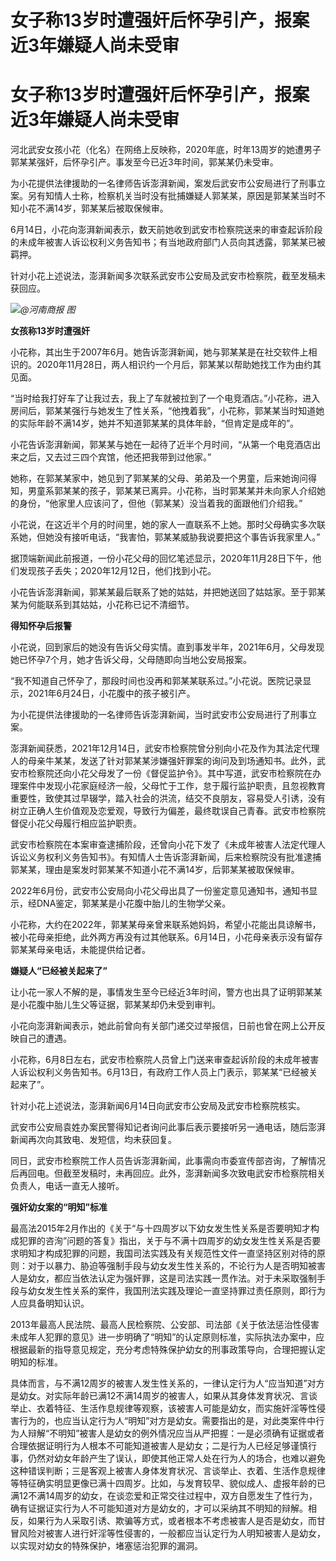 # 女子称13岁时遭强奸后怀孕引产，报案近3年嫌疑人尚未受审

# 女子称13岁时遭强奸后怀孕引产，报案近3年嫌疑人尚未受审

河北武安女孩小花（化名）在网络上反映称，2020年底，时年13周岁的她遭男子郭某某强奸，后怀孕引产。事发至今已近3年时间，郭某某仍未受审。

为小花提供法律援助的一名律师告诉澎湃新闻，案发后武安市公安局进行了刑事立案。另有知情人士称，检察机关当时没有批捕嫌疑人郭某某，原因是郭某某当时不知小花不满14岁，郭某某后被取保候审。

6月14日，小花向澎湃新闻表示，数天前她收到武安市检察院送来的审查起诉阶段的未成年被害人诉讼权利义务告知书；有当地政府部门人员向其透露，郭某某已被羁押。

针对小花上述说法，澎湃新闻多次联系武安市公安局及武安市检察院，截至发稿未获回应。

![](https://inews.gtimg.com/newsapp_bt/0/15806298525/1000)_@河南商报 图_

**女孩称13岁时遭强奸**

小花称，其出生于2007年6月。她告诉澎湃新闻，她与郭某某是在社交软件上相识的。2020年11月28日，两人相识约一个月后，郭某某以帮助她找工作为由约其见面。

“当时给我打好车了让我过去，我上了车就被拉到了一个电竞酒店。”小花称，进入房间后，郭某某强行与她发生了性关系，“他拽着我”，小花称，郭某某当时知道她的实际年龄不满14岁，她并不知道郭某某的具体年龄，“但肯定是成年的”。

小花告诉澎湃新闻，郭某某与她在一起待了近半个月时间，“从第一个电竞酒店出来之后，又去过三四个宾馆，他还把我带到过他家。”

她称，在郭某某家中，她见到了郭某某的父母、弟弟及一个男童，后来她询问得知，男童系郭某某的孩子，郭某某已离异。小花称，当时郭某某并未向家人介绍她的身份，“他家里人应该问了，但他（郭某某）没当着我的面跟他们介绍我。”

小花说，在这近半个月的时间里，她的家人一直联系不上她。那时父母确实多次联系她，但她没有接听电话，“我害怕，郭某某威胁我说要把这个事告诉我家里人。”

据顶端新闻此前报道，一份小花父母的回忆笔述显示，2020年11月28日下午，他们发现孩子丢失；2020年12月12日，他们找到小花。

小花告诉澎湃新闻，郭某某最后联系了她的姑姑，并把她送回了姑姑家。至于郭某某为何能联系到其姑姑，小花称已记不清细节。

**得知怀孕后报警**

小花说，回到家后的她没有告诉父母实情。直到事发半年，2021年6月，父母发现她已怀孕7个月，她才告诉父母，父母随即向当地公安局报案。

“我不知道自己怀孕了，那段时间也没再和郭某某联系过。”小花说。医院记录显示，2021年6月24日，小花腹中的孩子被引产。

为小花提供法律援助的一名律师告诉澎湃新闻，当时武安市公安局进行了刑事立案。

澎湃新闻获悉，2021年12月14日，武安市检察院曾分别向小花及作为其法定代理人的母亲牛某某，发送了针对郭某某涉嫌强奸罪案的询问及到场通知书。此外，武安市检察院还向小花父母发了一份《督促监护令》。其中写道，武安市检察院在办理案件中发现小花家庭经济一般，父母忙于工作，怠于履行监护职责，且忽视教育重要性，致使其过早辍学，踏入社会的洪流，结交不良朋友，容易受人引诱，没有树立正确人生价值观及恋爱观，导致行为偏差，最终耽误自己青春。武安市检察院督促小花父母履行相应监护职责。

武安市检察院在本案审查逮捕阶段，还曾向小花下发了《未成年被害人法定代理人诉讼义务权利义务告知书》。有知情人士告诉澎湃新闻，后来检察院没有批准逮捕郭某某，理由是案发时郭某某不知道小花不满14岁，后郭某某被取保候审。

2022年6月份，武安市公安局向小花父母出具了一份鉴定意见通知书，通知书显示，经DNA鉴定，郭某某是小花腹中胎儿的生物学父亲。

小花称，大约在2022年，郭某某母亲曾来联系她妈妈，希望小花能出具谅解书，被小花母亲拒绝，此外两方再没有过其他联系。6月14日，小花母亲表示没有留存郭某某母亲电话，未能提供给记者。

**嫌疑人“已经被关起来了”**

让小花一家人不解的是，事情发生至今已经近3年时间，警方也出具了证明郭某某是小花腹中胎儿生父等证据，郭某某却仍未受到审判。

小花向澎湃新闻表示，她此前曾向有关部门递交过举报信，日前也曾在网上公开反映自己的遭遇。

小花称，6月8日左右，武安市检察院人员曾上门送来审查起诉阶段的未成年被害人诉讼权利义务告知书。6月13日，有政府工作人员上门表示，郭某某“已经被关起来了”。

针对小花上述说法，澎湃新闻6月14日向武安市公安局及武安市检察院核实。

武安市公安局袁姓办案民警得知记者询问此事后表示要接听另一通电话，随后澎湃新闻再次向其致电、发短信，均未获回复。

同日，武安市检察院工作人员告诉澎湃新闻，此事需向市委宣传部咨询，了解情况后再回电。但截至发稿时，未再回应。此外，澎湃新闻多次致电武安市检察院相关负责人，电话一直无人接听。

**强奸幼女案的“明知”标准**

最高法2015年2月作出的《关于“与十四周岁以下幼女发生性关系是否要明知才构成犯罪的咨洵”问题的答复》指出，关于与不满十四周岁的幼女发生性关系是否要求明知才构成犯罪的问题，我国司法实践及有关规范性文件一直坚持区别对待的原则：对于以暴力、胁迫等强制手段与幼女发生性关系的，不论行为人是否明知被害人是幼女，都应当依法认定为强奸罪，这是司法实践一贯作法。对于未采取强制手段与幼女发生性关系的案件，我国刑法实践及理论一直坚持罪过责任原则，即行为人应具备明知认识。

2013年最高人民法院、最高人民检察院、公安部、司法部《关于依法惩治性侵害未成年人犯罪的意见》进一步明确了“明知”的认定原则标准，实际执法办案中，应根据最新的指导意见规定，充分考虑特殊保护幼女的刑事政策导向，合理把握认定明知的标准。

具体而言，与不满12周岁的被害人发生性关系的，一律认定行为人“应当知道”对方是幼女。对实际年龄已满12不满14周岁的被害人，如果从其身体发育状况、言谈举止、衣着特征、生活作息规律等观察，该被害人可能是幼女，而实施奸淫等性侵害行为的，也应当认定行为人“明知”对方是幼女。需要指出的是，对此类案件中行为人辩解“不明知”被害人是幼女的例外情况应当从严把握：一是必须确有证据或者合理依据证明行为人根本不可能知道被害人是幼女；二是行为人已经足够谨慎行事，仍然对幼女年龄产生了误认，即使其他正常人处在行为人的场合，也难以避免这种错误判断；三是客观上被害人身体发育状况、言谈举止、衣着、生活作息规律等特征确实明显更像已满十四周岁。比如，与发育较早、貌似成人、虚报年龄的已满12不满14周岁的幼女，在谈恋爱和正常交往过程中，双方自愿发生了性行为，确有证据证实行为人不可能知道对方是幼女的，才可以采纳其不明知的辩解。相反，如果行为人采取引诱、欺骗等方式，或者根本不考虑被害人是否是幼女，而甘冒风险对被害人进行奸淫等性侵害的，一般都应当认定行为人明知被害人是幼女，以实现对幼女的特殊保护，堵塞惩治犯罪的漏洞。

